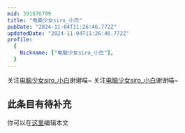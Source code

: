 ```yaml
---
mid: 391876799
title: "电脑少女siro_小白"
pubDate: "2024-11-04T11:26:46.772Z"
updatedDate: "2024-11-04T11:26:46.772Z"
profile:
  {
    Nickname: ["电脑少女siro_小白"],
  }
---
```


关注[电脑少女siro_小白](https://space.bilibili.com/391876799)谢谢喵~ 关注[电脑少女siro_小白](https://space.bilibili.com/391876799)谢谢喵~

## 此条目有待补充
你可以在[这里](https://github.com/Yuhanawa/VTuber.ICU-Content/edit/master/v/电脑少女siro_小白/index.md)编辑本文
